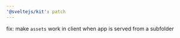 ```yaml
---
'@sveltejs/kit': patch
---
```


fix: make `assets` work in client when app is served from a subfolder
